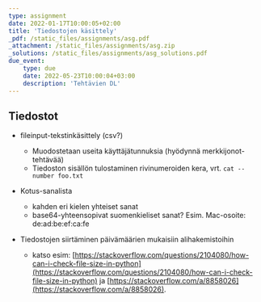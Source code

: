 ```yaml
---
type: assignment
date: 2022-01-17T10:00:05+02:00
title: 'Tiedostojen käsittely'
_pdf: /static_files/assignments/asg.pdf
_attachment: /static_files/assignments/asg.zip
_solutions: /static_files/assignments/asg_solutions.pdf
due_event: 
    type: due
    date: 2022-05-23T10:00:04+03:00
    description: 'Tehtävien DL'
---
```



## Tiedostot

* fileinput-tekstinkäsittely (csv?)

    * Muodostetaan useita käyttäjätunnuksia (hyödynnä merkkijonot-tehtävää)
    * Tiedoston sisällön tulostaminen rivinumeroiden kera, vrt. `cat --number foo.txt`

* Kotus-sanalista
    * kahden eri kielen yhteiset sanat
    * base64-yhteensopivat suomenkieliset sanat? Esim. Mac-osoite: de:ad:be:ef:ca:fe


* Tiedostojen siirtäminen päivämäärien mukaisiin alihakemistoihin

    * katso esim: [https://stackoverflow.com/questions/2104080/how-can-i-check-file-size-in-python](https://stackoverflow.com/questions/2104080/how-can-i-check-file-size-in-python) ja [https://stackoverflow.com/a/8858026](https://stackoverflow.com/a/8858026).



